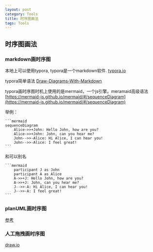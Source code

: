 ```yaml
---
layout: post
category: Tools
title: 时序图画法
tags: Tools
---
```


## 时序图画法

### markdown画时序图
本地上可以使用typora, typora是一个markdown软件. [typora.io](https://typora.io/)

typora简单语法 [Draw-Diagrams-With-Markdown](https://support.typora.io/Draw-Diagrams-With-Markdown/)

typora画时序图时机上使用的是mermaid，一个js引擎。meramaid高级语法 [https://mermaid-js.github.io/mermaid/#/sequenceDiagram](https://mermaid-js.github.io/mermaid/#/sequenceDiagram)

举例：

    ```mermaid
    sequenceDiagram
        Alice->>+John: Hello John, how are you?
        Alice->>+John: John, can you hear me?
        John-->>-Alice: Hi Alice, I can hear you!
        John-->>-Alice: I feel great!
    ```

和可以别名

    ```mermaid
        participant J as John
        participant A as Alice
        A->>+J: Hello John, how are you?
        A->>+J: John, can you hear me?
        J-->>-A: Hi Alice, I can hear you!
        J-->>-A: I feel great!
    ```

### planUML画时序图
[参考](https://plantuml.com/zh/sequence-diagram)


### 人工拖拽画时序图
[draw.io](https://app.diagrams.net/)


